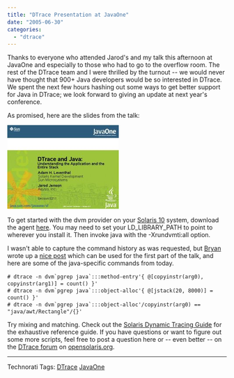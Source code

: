```yaml
---
title: "DTrace Presentation at JavaOne"
date: "2005-06-30"
categories: 
  - "dtrace"
---
```


Thanks to everyone who attended Jarod's and my talk this afternoon at JavaOne and especially to those who had to go to the overflow room. The rest of the DTrace team and I were thrilled by the turnout -- we would never have thought that 900+ Java developers would be so interested in DTrace. We spent the next few hours hashing out some ways to get better support for Java in DTrace; we look forward to giving an update at next year's conference.

As promised, here are the slides from the talk:

[![](images/j1dtrace.jpg)](http://dtrace.org/resources/ahl/j1dtrace.pdf)

To get started with the dvm provider on your [Solaris 10](http://www.sun.com/software/solaris/) system, download the agent [here](https://solaris10-dtrace-vm-agents.dev.java.net/). You may need to set your LD\_LIBRARY\_PATH to point to wherever you install it. Then invoke java with the -Xrundvmti:all option.

I wasn't able to capture the command history as was requested, but [Bryan](http://blogs.sun.com/bmc) wrote up a [nice post](http://blogs.sun.com/roller/page/bmc?entry=demo_ing_dtrace) which can be used for the first part of the talk, and here are some of the java-specific commands from today.

```
# dtrace -n dvm`pgrep java`:::method-entry'{ @[copyinstr(arg0), copyinstr(arg1)] = count() }'
# dtrace -n dvm`pgrep java`:::object-alloc'{ @[jstack(20, 8000)] = count() }'
# dtrace -n dvm`pgrep java`:::object-alloc'/copyinstr(arg0) == "java/awt/Rectangle"/{}'

```

Try mixing and matching. Check out the [Solaris Dynamic Tracing Guide](http://docs.sun.com/db/doc/817-6223) for the exhaustive reference guide. If you have questions or want to figure out some more scripts, feel free to post a question here or -- even better -- on the [DTrace forum](http://www.opensolaris.org/jive/forum.jspa?forumID=7) on [opensolaris.org](http://opensolaris.org).

* * *

Technorati Tags: [DTrace](http://technorati.com/tag/DTrace) [JavaOne](http://technorati.com/tag/JavaOne)
